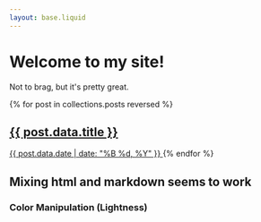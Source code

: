 ```yaml
---
layout: base.liquid
---
```


# Welcome to my site!

Not to brag, but it's pretty great.

{% for post in collections.posts reversed %}
  <a href="{{ post.url }}">
    <h2>{{ post.data.title }}</h2>
    <time>{{ post.data.date | date: "%B %d, %Y" }}</time>
  </a>
{% endfor %}

<hello-world></hello-world>

## Mixing html and markdown seems to work

<h3>Color Manipulation (Lightness)</h3>

<div class="flex">
  <div style="background-color: var(--link-color-light)"></div>
  <div style="background-color: var(--link-color)"></div>
  <div style="background-color: var(--link-color-dark)"></div>
  <div style="background-color: var(--link-color-darker)"></div>
</div>